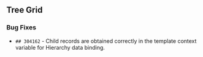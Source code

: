 ##  Tree Grid

###    Bug Fixes

- `## 304162` -  Child records are obtained correctly in the template context variable for Hierarchy data binding.
